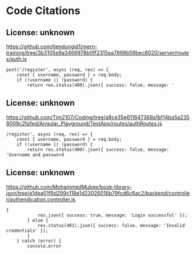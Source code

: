 # Code Citations

## License: unknown
https://github.com/tiendungid1/mern-training/tree/3b3105e9a3466978b0ff2315ea7698b59bec8020/server/routes/auth.js

```
post('/register', async (req, res) => {
    const { username, password } = req.body;
    if (!username || !password) {
        return res.status(400).json({ success: false, message: '
```


## License: unknown
https://github.com/Tim2107/Coding/tree/a8ce35e611647388a1bf14ba5a2358009c2fa1ed/Angular_Playground/TestApp/routes/authRoutes.js

```
/register', async (req, res) => {
    const { username, password } = req.body;
    if (!username || !password) {
        return res.status(400).json({ success: false, message: 'Username and password
```


## License: unknown
https://github.com/MohammedMubee/book-library-json/tree/e1dea51f9d299c118e1d23026016b79fcd6c6ac2/backend/controller/authendication.controller.js

```
{
            res.json({ success: true, message: 'Login successful' });
        } else {
            res.status(401).json({ success: false, message: 'Invalid credentials' });
        }
    } catch (error) {
        console.error
```

